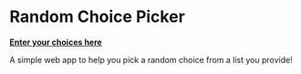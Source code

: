 # Random Choice Picker

[**Enter your choices here**](https://anjaliprasad24.github.io/random-choice-picker/)

A simple web app to help you pick a random choice from a list you provide!
